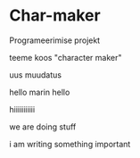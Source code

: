 # Char-maker
Programeerimise projekt

teeme koos "character maker"

uus muudatus 

hello marin hello


hiiiiiiiiiii

we are doing stuff

i am writing something important
